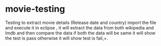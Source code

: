 # movie-testing
Testing to extract movie details (Release date and country)
import the file and execute it in eclipse , 
 it will extract the data from both wikipedia and Imdb and then compare the data 
 if both the data will be same it will show the test is pass otherwise it will show test is fail,+.
